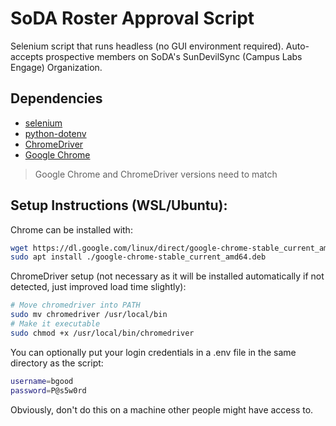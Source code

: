 # SoDA Roster Approval Script
Selenium script that runs headless (no GUI environment required).
Auto-accepts prospective members on SoDA's SunDevilSync (Campus Labs Engage) Organization.

## Dependencies
- [selenium](https://pypi.org/project/selenium/)
- [python-dotenv](https://pypi.org/project/python-dotenv/)
- [ChromeDriver](https://chromedriver.chromium.org/downloads) 
- [Google Chrome](https://www.google.com/chrome)
> Google Chrome and ChromeDriver versions need to match

## Setup Instructions (WSL/Ubuntu):
Chrome can be installed with:
```bash
wget https://dl.google.com/linux/direct/google-chrome-stable_current_amd64.deb
sudo apt install ./google-chrome-stable_current_amd64.deb
```

ChromeDriver setup (not necessary as it will be installed automatically if not detected, just improved load time slightly):
```bash
# Move chromedriver into PATH
sudo mv chromedriver /usr/local/bin
# Make it executable
sudo chmod +x /usr/local/bin/chromedriver
```

You can optionally put your login credentials in a .env file in the same directory as the script:
```bash
username=bgood
password=P@s5w0rd
```
Obviously, don't do this on a machine other people might have access to.
